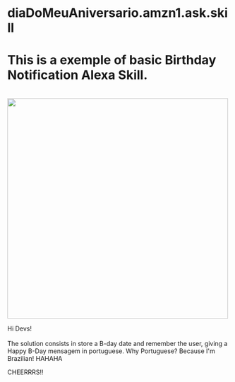 # diaDoMeuAniversario.amzn1.ask.skill


<h1> This is a exemple of basic Birthday Notification Alexa Skill.</h1><br>
<img align="justify" width="500" src="https://media.giphy.com/media/YaT2596iKOhnq/giphy.gif" /> <br>
<p> Hi Devs!
<br><br>
The solution consists in store a B-day date and remember the user, giving a Happy B-Day mensagem in portuguese.
Why Portuguese? Because I'm Brazilian! HAHAHA<br>

CHEERRRS!!</p>




